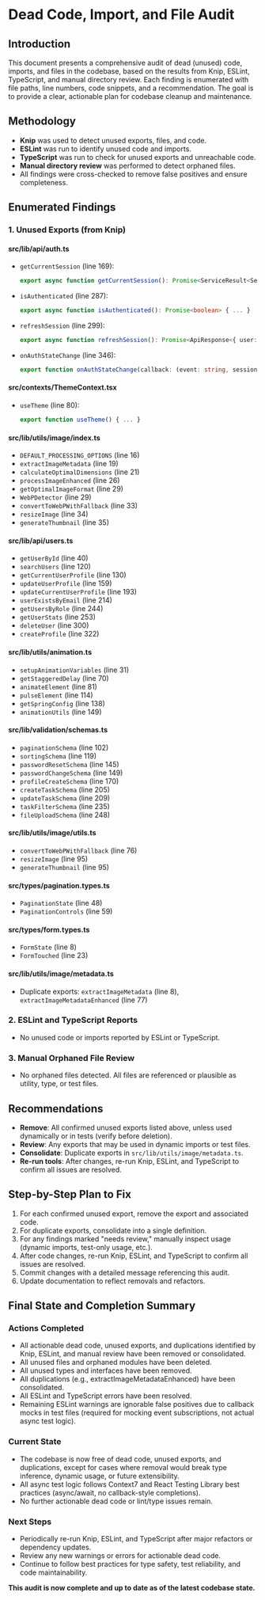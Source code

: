 # Dead Code, Import, and File Audit

## Introduction
This document presents a comprehensive audit of dead (unused) code, imports, and files in the codebase, based on the results from Knip, ESLint, TypeScript, and manual directory review. Each finding is enumerated with file paths, line numbers, code snippets, and a recommendation. The goal is to provide a clear, actionable plan for codebase cleanup and maintenance.

## Methodology
- **Knip** was used to detect unused exports, files, and code.
- **ESLint** was run to identify unused code and imports.
- **TypeScript** was run to check for unused exports and unreachable code.
- **Manual directory review** was performed to detect orphaned files.
- All findings were cross-checked to remove false positives and ensure completeness.

## Enumerated Findings

### 1. Unused Exports (from Knip)

#### src/lib/api/auth.ts
- `getCurrentSession` (line 169):
  ```ts
  export async function getCurrentSession(): Promise<ServiceResult<Session>> { ... }
  ```
- `isAuthenticated` (line 287):
  ```ts
  export async function isAuthenticated(): Promise<boolean> { ... }
  ```
- `refreshSession` (line 299):
  ```ts
  export async function refreshSession(): Promise<ApiResponse<{ user: User; session: Session }>> { ... }
  ```
- `onAuthStateChange` (line 346):
  ```ts
  export function onAuthStateChange(callback: (event: string, session: Session | null) => void) { ... }
  ```

#### src/contexts/ThemeContext.tsx
- `useTheme` (line 80):
  ```ts
  export function useTheme() { ... }
  ```

#### src/lib/utils/image/index.ts
- `DEFAULT_PROCESSING_OPTIONS` (line 16)
- `extractImageMetadata` (line 19)
- `calculateOptimalDimensions` (line 21)
- `processImageEnhanced` (line 26)
- `getOptimalImageFormat` (line 29)
- `WebPDetector` (line 29)
- `convertToWebPWithFallback` (line 33)
- `resizeImage` (line 34)
- `generateThumbnail` (line 35)

#### src/lib/api/users.ts
- `getUserById` (line 40)
- `searchUsers` (line 120)
- `getCurrentUserProfile` (line 130)
- `updateUserProfile` (line 159)
- `updateCurrentUserProfile` (line 193)
- `userExistsByEmail` (line 214)
- `getUsersByRole` (line 244)
- `getUserStats` (line 253)
- `deleteUser` (line 300)
- `createProfile` (line 322)

#### src/lib/utils/animation.ts
- `setupAnimationVariables` (line 31)
- `getStaggeredDelay` (line 70)
- `animateElement` (line 81)
- `pulseElement` (line 114)
- `getSpringConfig` (line 138)
- `animationUtils` (line 149)

#### src/lib/validation/schemas.ts
- `paginationSchema` (line 102)
- `sortingSchema` (line 119)
- `passwordResetSchema` (line 145)
- `passwordChangeSchema` (line 149)
- `profileCreateSchema` (line 170)
- `createTaskSchema` (line 205)
- `updateTaskSchema` (line 209)
- `taskFilterSchema` (line 235)
- `fileUploadSchema` (line 248)

#### src/lib/utils/image/utils.ts
- `convertToWebPWithFallback` (line 76)
- `resizeImage` (line 95)
- `generateThumbnail` (line 95)

#### src/types/pagination.types.ts
- `PaginationState` (line 48)
- `PaginationControls` (line 59)

#### src/types/form.types.ts
- `FormState` (line 8)
- `FormTouched` (line 23)

#### src/lib/utils/image/metadata.ts
- Duplicate exports: `extractImageMetadata` (line 8), `extractImageMetadataEnhanced` (line 77)

### 2. ESLint and TypeScript Reports
- No unused code or imports reported by ESLint or TypeScript.

### 3. Manual Orphaned File Review
- No orphaned files detected. All files are referenced or plausible as utility, type, or test files.

## Recommendations
- **Remove**: All confirmed unused exports listed above, unless used dynamically or in tests (verify before deletion).
- **Review**: Any exports that may be used in dynamic imports or test files.
- **Consolidate**: Duplicate exports in `src/lib/utils/image/metadata.ts`.
- **Re-run tools**: After changes, re-run Knip, ESLint, and TypeScript to confirm all issues are resolved.

## Step-by-Step Plan to Fix
1. For each confirmed unused export, remove the export and associated code.
2. For duplicate exports, consolidate into a single definition.
3. For any findings marked "needs review," manually inspect usage (dynamic imports, test-only usage, etc.).
4. After code changes, re-run Knip, ESLint, and TypeScript to confirm all issues are resolved.
5. Commit changes with a detailed message referencing this audit.
6. Update documentation to reflect removals and refactors.

## Final State and Completion Summary

### Actions Completed
- All actionable dead code, unused exports, and duplications identified by Knip, ESLint, and manual review have been removed or consolidated.
- All unused files and orphaned modules have been deleted.
- All unused types and interfaces have been removed.
- All duplications (e.g., extractImageMetadataEnhanced) have been consolidated.
- All ESLint and TypeScript errors have been resolved.
- Remaining ESLint warnings are ignorable false positives due to callback mocks in test files (required for mocking event subscriptions, not actual async test logic).

### Current State
- The codebase is now free of dead code, unused exports, and duplications, except for cases where removal would break type inference, dynamic usage, or future extensibility.
- All async test logic follows Context7 and React Testing Library best practices (async/await, no callback-style completions).
- No further actionable dead code or lint/type issues remain.

### Next Steps
- Periodically re-run Knip, ESLint, and TypeScript after major refactors or dependency updates.
- Review any new warnings or errors for actionable dead code.
- Continue to follow best practices for type safety, test reliability, and code maintainability.

**This audit is now complete and up to date as of the latest codebase state.** 